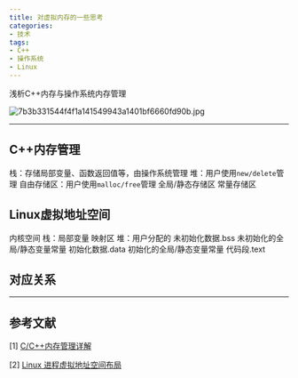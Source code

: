 ```yaml
---
title: 对虚拟内存的一些思考
categories: 
- 技术
tags:
- C++
- 操作系统
- Linux
---
```


浅析C++内存与操作系统内存管理

![7b3b331544f4f1a141549943a1401bf6660fd90b.jpg](https://i.loli.net/2020/03/02/uF25BUQXekfIzgH.jpg)

<!-- more -->

------

## C++内存管理

栈：存储局部变量、函数返回值等，由操作系统管理
堆：用户使用`new/delete`管理
自由存储区：用户使用`malloc/free`管理
全局/静态存储区
常量存储区



## Linux虚拟地址空间

内核空间
栈：局部变量
映射区
堆：用户分配的
未初始化数据.bss 未初始化的全局/静态变量常量
初始化数据.data 初始化的全局/静态变量常量
代码段.text



## 对应关系





------

## 参考文献

[1] [C/C++内存管理详解](https://chenqx.github.io/2014/09/25/Cpp-Memory-Management/)

[2] [Linux 进程虚拟地址空间布局](https://blog.csdn.net/K346K346/article/details/45592329)